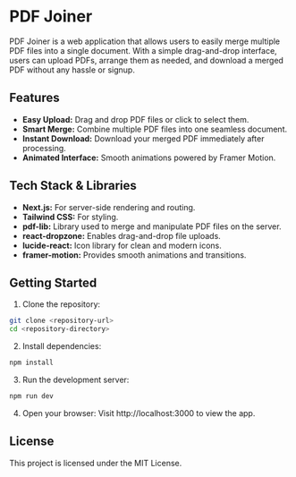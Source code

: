 # PDF Joiner

PDF Joiner is a web application that allows users to easily merge multiple PDF files into a single document. With a simple drag-and-drop interface, users can upload PDFs, arrange them as needed, and download a merged PDF without any hassle or signup.

## Features

- **Easy Upload:** Drag and drop PDF files or click to select them.
- **Smart Merge:** Combine multiple PDF files into one seamless document.
- **Instant Download:** Download your merged PDF immediately after processing.
- **Animated Interface:** Smooth animations powered by Framer Motion.

## Tech Stack & Libraries

- **Next.js:** For server-side rendering and routing.
- **Tailwind CSS:** For styling.
- **pdf-lib:** Library used to merge and manipulate PDF files on the server.
- **react-dropzone:** Enables drag-and-drop file uploads.
- **lucide-react:** Icon library for clean and modern icons.
- **framer-motion:** Provides smooth animations and transitions.

## Getting Started

1. Clone the repository:

```bash
git clone <repository-url>
cd <repository-directory>
```

2. Install dependencies:

```bash
npm install
```

3. Run the development server:

```bash
npm run dev
```

4. Open your browser:
   Visit http://localhost:3000 to view the app.

## License

This project is licensed under the MIT License.
